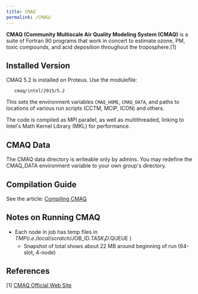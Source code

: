 ```yaml
---
title: CMAQ
permalink: /CMAQ/
---
```


**CMAQ (Community Multiscale Air Quality Modeling System (CMAQ)** is a
suite of Fortran 90 programs that work in concert to estimate ozone, PM,
toxic compounds, and acid deposition throughout the troposphere.[1]

Installed Version
-----------------

CMAQ 5.2 is installed on Proteus. Use the modulefile:

`   cmaq/intel/2015/5.2`

This sets the environment variables `CMAQ_HOME`, `CMAQ_DATA`, and paths
to locations of various run scripts (CCTM, MCIP, ICON) and others.

The code is compiled as MPI parallel, as well as multithreaded, linking
to Intel's Math Kernel Library (MKL) for performance.

CMAQ Data
---------

The CMAQ data directory is writeable only by admins. You may redefine
the CMAQ_DATA environment variable to your own group's directory.

Compilation Guide
-----------------

See the article: [Compiling CMAQ](/Compiling_CMAQ "wikilink")

Notes on Running CMAQ
---------------------

-   Each node in job has temp files in $TMP (i.e.
    /local/scratch/$JOB_ID.$TASK_ID.$QUEUE )
    -   Snapshot of total shows about 22 MB around beginning of run
        (64-slot, 4-node)

References
----------

<references/>

[1] [CMAQ Official Web Site](https://www.epa.gov/cmaq)